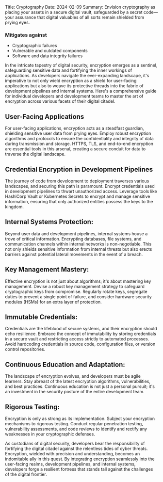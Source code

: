 Title: Cryptography
Date: 2024-02-09
Summary: Envision cryptography as placing your assets in a secure digital vault, safeguarded by a secret code—your assurance that digital valuables of all sorts remain shielded from prying eyes.

### Mitigates against
- Cryptographic failures
- Vulnerable and outdated components
- Software and data integrity failures

In the intricate tapestry of digital security, encryption emerges as a sentinel, safeguarding sensitive data and fortifying the inner workings of applications. As developers navigate the ever-expanding landscape, it's imperative to not only wield encryption as a shield for user-facing applications but also to weave its protective threads into the fabric of development pipelines and internal systems. Here's a comprehensive guide for individual developers and development teams to master the art of encryption across various facets of their digital citadel.

## User-Facing Applications

For user-facing applications, encryption acts as a steadfast guardian, shielding sensitive user data from prying eyes. Employ robust encryption algorithms and protocols to ensure the confidentiality and integrity of data during transmission and storage. HTTPS, TLS, and end-to-end encryption are essential tools in this arsenal, creating a secure conduit for data to traverse the digital landscape.

## Credential Encryption in Development Pipelines

The journey of code from development to deployment traverses various landscapes, and securing this path is paramount. Encrypt credentials used in development pipelines to thwart unauthorized access. Leverage tools like HashiCorp Vault or Kubernetes Secrets to encrypt and manage sensitive information, ensuring that only authorized entities possess the keys to the kingdom.

## Internal Systems Protection:

Beyond user data and development pipelines, internal systems house a trove of critical information. Encrypting databases, file systems, and communication channels within internal networks is non-negotiable. This not only shields sensitive information from internal threats but also erects barriers against potential lateral movements in the event of a breach.

## Key Management Mastery:

Effective encryption is not just about algorithms; it's about mastering key management. Devise a robust key management strategy to safeguard cryptographic keys from compromise. Regularly rotate keys, segregate duties to prevent a single point of failure, and consider hardware security modules (HSMs) for an extra layer of protection.

## Immutable Credentials:

Credentials are the lifeblood of secure systems, and their encryption should echo resilience. Embrace the concept of immutability by storing credentials in a secure vault and restricting access strictly to automated processes. Avoid hardcoding credentials in source code, configuration files, or version control repositories.

## Continuous Education and Adaptation:

The landscape of encryption evolves, and developers must be agile learners. Stay abreast of the latest encryption algorithms, vulnerabilities, and best practices. Continuous education is not just a personal pursuit; it's an investment in the security posture of the entire development team.

## Rigorous Testing:

Encryption is only as strong as its implementation. Subject your encryption mechanisms to rigorous testing. Conduct regular penetration testing, vulnerability assessments, and code reviews to identify and rectify any weaknesses in your cryptographic defenses.

As custodians of digital security, developers bear the responsibility of fortifying the digital citadel against the relentless tides of cyber threats. Encryption, wielded with precision and understanding, becomes an indomitable ally in this quest. By integrating encryption seamlessly into the user-facing realms, development pipelines, and internal systems, developers forge a resilient fortress that stands tall against the challenges of the digital frontier.